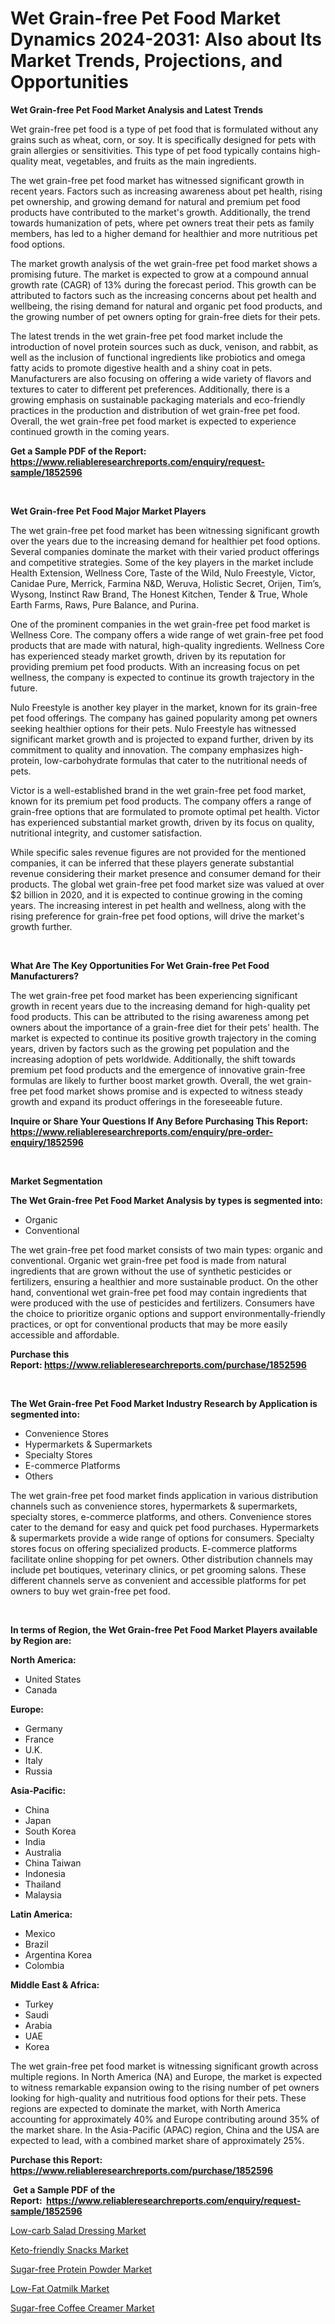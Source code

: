 <p><h1>Wet Grain-free Pet Food Market Dynamics 2024-2031: Also about Its Market Trends, Projections, and Opportunities</h1></p><p><strong>Wet Grain-free Pet Food Market Analysis and Latest Trends</strong></p>
<p><p>Wet grain-free pet food is a type of pet food that is formulated without any grains such as wheat, corn, or soy. It is specifically designed for pets with grain allergies or sensitivities. This type of pet food typically contains high-quality meat, vegetables, and fruits as the main ingredients.</p><p>The wet grain-free pet food market has witnessed significant growth in recent years. Factors such as increasing awareness about pet health, rising pet ownership, and growing demand for natural and premium pet food products have contributed to the market's growth. Additionally, the trend towards humanization of pets, where pet owners treat their pets as family members, has led to a higher demand for healthier and more nutritious pet food options.</p><p>The market growth analysis of the wet grain-free pet food market shows a promising future. The market is expected to grow at a compound annual growth rate (CAGR) of 13% during the forecast period. This growth can be attributed to factors such as the increasing concerns about pet health and wellbeing, the rising demand for natural and organic pet food products, and the growing number of pet owners opting for grain-free diets for their pets.</p><p>The latest trends in the wet grain-free pet food market include the introduction of novel protein sources such as duck, venison, and rabbit, as well as the inclusion of functional ingredients like probiotics and omega fatty acids to promote digestive health and a shiny coat in pets. Manufacturers are also focusing on offering a wide variety of flavors and textures to cater to different pet preferences. Additionally, there is a growing emphasis on sustainable packaging materials and eco-friendly practices in the production and distribution of wet grain-free pet food. Overall, the wet grain-free pet food market is expected to experience continued growth in the coming years.</p></p>
<p><strong>Get a Sample PDF of the Report:&nbsp; <a href="https://www.reliableresearchreports.com/enquiry/request-sample/1852596">https://www.reliableresearchreports.com/enquiry/request-sample/1852596</a></strong></p>
<p>&nbsp;</p>
<p><strong>Wet Grain-free Pet Food Major Market Players</strong></p>
<p><p>The wet grain-free pet food market has been witnessing significant growth over the years due to the increasing demand for healthier pet food options. Several companies dominate the market with their varied product offerings and competitive strategies. Some of the key players in the market include Health Extension, Wellness Core, Taste of the Wild, Nulo Freestyle, Victor, Canidae Pure, Merrick, Farmina N&D, Weruva, Holistic Secret, Orijen, Tim’s, Wysong, Instinct Raw Brand, The Honest Kitchen, Tender & True, Whole Earth Farms, Raws, Pure Balance, and Purina.</p><p>One of the prominent companies in the wet grain-free pet food market is Wellness Core. The company offers a wide range of wet grain-free pet food products that are made with natural, high-quality ingredients. Wellness Core has experienced steady market growth, driven by its reputation for providing premium pet food products. With an increasing focus on pet wellness, the company is expected to continue its growth trajectory in the future.</p><p>Nulo Freestyle is another key player in the market, known for its grain-free pet food offerings. The company has gained popularity among pet owners seeking healthier options for their pets. Nulo Freestyle has witnessed significant market growth and is projected to expand further, driven by its commitment to quality and innovation. The company emphasizes high-protein, low-carbohydrate formulas that cater to the nutritional needs of pets.</p><p>Victor is a well-established brand in the wet grain-free pet food market, known for its premium pet food products. The company offers a range of grain-free options that are formulated to promote optimal pet health. Victor has experienced substantial market growth, driven by its focus on quality, nutritional integrity, and customer satisfaction.</p><p>While specific sales revenue figures are not provided for the mentioned companies, it can be inferred that these players generate substantial revenue considering their market presence and consumer demand for their products. The global wet grain-free pet food market size was valued at over $2 billion in 2020, and it is expected to continue growing in the coming years. The increasing interest in pet health and wellness, along with the rising preference for grain-free pet food options, will drive the market's growth further.</p></p>
<p>&nbsp;</p>
<p><strong>What Are The Key Opportunities For Wet Grain-free Pet Food Manufacturers?</strong></p>
<p><p>The wet grain-free pet food market has been experiencing significant growth in recent years due to the increasing demand for high-quality pet food products. This can be attributed to the rising awareness among pet owners about the importance of a grain-free diet for their pets' health. The market is expected to continue its positive growth trajectory in the coming years, driven by factors such as the growing pet population and the increasing adoption of pets worldwide. Additionally, the shift towards premium pet food products and the emergence of innovative grain-free formulas are likely to further boost market growth. Overall, the wet grain-free pet food market shows promise and is expected to witness steady growth and expand its product offerings in the foreseeable future.</p></p>
<p><strong>Inquire or Share Your Questions If Any Before Purchasing This Report: <a href="https://www.reliableresearchreports.com/enquiry/pre-order-enquiry/1852596">https://www.reliableresearchreports.com/enquiry/pre-order-enquiry/1852596</a></strong></p>
<p>&nbsp;</p>
<p><strong>Market Segmentation</strong></p>
<p><strong>The Wet Grain-free Pet Food Market Analysis by types is segmented into:</strong></p>
<p><ul><li>Organic</li><li>Conventional</li></ul></p>
<p><p>The wet grain-free pet food market consists of two main types: organic and conventional. Organic wet grain-free pet food is made from natural ingredients that are grown without the use of synthetic pesticides or fertilizers, ensuring a healthier and more sustainable product. On the other hand, conventional wet grain-free pet food may contain ingredients that were produced with the use of pesticides and fertilizers. Consumers have the choice to prioritize organic options and support environmentally-friendly practices, or opt for conventional products that may be more easily accessible and affordable.</p></p>
<p><strong>Purchase this Report:&nbsp;<a href="https://www.reliableresearchreports.com/purchase/1852596">https://www.reliableresearchreports.com/purchase/1852596</a></strong></p>
<p>&nbsp;</p>
<p><strong>The Wet Grain-free Pet Food Market Industry Research by Application is segmented into:</strong></p>
<p><ul><li>Convenience Stores</li><li>Hypermarkets & Supermarkets</li><li>Specialty Stores</li><li>E-commerce Platforms</li><li>Others</li></ul></p>
<p><p>The wet grain-free pet food market finds application in various distribution channels such as convenience stores, hypermarkets & supermarkets, specialty stores, e-commerce platforms, and others. Convenience stores cater to the demand for easy and quick pet food purchases. Hypermarkets & supermarkets provide a wide range of options for consumers. Specialty stores focus on offering specialized products. E-commerce platforms facilitate online shopping for pet owners. Other distribution channels may include pet boutiques, veterinary clinics, or pet grooming salons. These different channels serve as convenient and accessible platforms for pet owners to buy wet grain-free pet food.</p></p>
<p>&nbsp;</p>
<p><strong>In terms of Region, the Wet Grain-free Pet Food Market Players available by Region are:</strong></p>
<p>
    <p> <strong> North America: </strong>
        <ul>
            <li>United States</li>
            <li>Canada</li>
        </ul>
        </p> 
    <p> <strong> Europe: </strong>
        <ul>
            <li>Germany</li>
            <li>France</li>
            <li>U.K.</li>
            <li>Italy</li>
            <li>Russia</li>
        </ul>
        </p> 
    <p> <strong> Asia-Pacific: </strong>
        <ul>
            <li>China</li>
            <li>Japan</li>
            <li>South Korea</li>
            <li>India</li>
            <li>Australia</li>
            <li>China Taiwan</li>
            <li>Indonesia</li>
            <li>Thailand</li>
            <li>Malaysia</li>
        </ul>
        </p> 
    <p> <strong> Latin America: </strong>
        <ul>
            <li>Mexico</li>
            <li>Brazil</li>
            <li>Argentina Korea</li>
            <li>Colombia</li>
        </ul>
        </p> 
    <p> <strong> Middle East & Africa: </strong>
        <ul>
            <li>Turkey</li>
            <li>Saudi</li>
            <li>Arabia</li>
            <li>UAE</li>
            <li>Korea</li>
        </ul>
    </p>
    </p>
<p><p>The wet grain-free pet food market is witnessing significant growth across multiple regions. In North America (NA) and Europe, the market is expected to witness remarkable expansion owing to the rising number of pet owners looking for high-quality and nutritious food options for their pets. These regions are expected to dominate the market, with North America accounting for approximately 40% and Europe contributing around 35% of the market share. In the Asia-Pacific (APAC) region, China and the USA are expected to lead, with a combined market share of approximately 25%.</p></p>
<p><strong>Purchase this Report: <a href="https://www.reliableresearchreports.com/purchase/1852596">https://www.reliableresearchreports.com/purchase/1852596</a></strong></p>
<p>&nbsp;<strong>Get a Sample PDF of the Report:&nbsp;&nbsp;<a href="https://www.reliableresearchreports.com/enquiry/request-sample/1852596">https://www.reliableresearchreports.com/enquiry/request-sample/1852596</a></strong></p>
<p><strong></strong></p>
<p><p><a href="https://github.com/maliyahmorrow6654/Market-Research-Report-List-2/blob/main/low-carb-salad-dressing-market.md">Low-carb Salad Dressing Market</a></p><p><a href="https://github.com/abdelrhmankishk22/Market-Research-Report-List-2/blob/main/keto-friendly-snacks-market.md">Keto-friendly Snacks Market</a></p><p><a href="https://github.com/aliciawhite5576/Market-Research-Report-List-2/blob/main/sugar-free-protein-powder-market.md">Sugar-free Protein Powder Market</a></p><p><a href="https://github.com/mahnoor2003/Market-Research-Report-List-2/blob/main/low-fat-oatmilk-market.md">Low-Fat Oatmilk Market</a></p><p><a href="https://github.com/marloy8/Market-Research-Report-List-2/blob/main/sugar-free-coffee-creamer-market.md">Sugar-free Coffee Creamer Market</a></p></p>